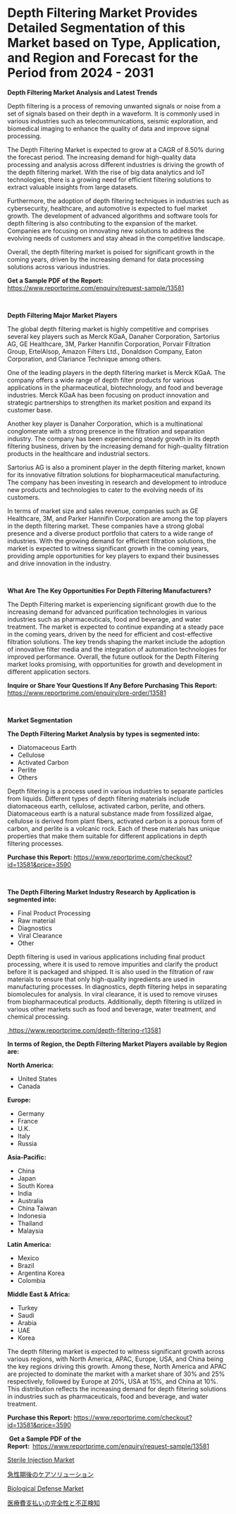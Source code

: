 <p><h1>Depth Filtering Market Provides Detailed Segmentation of this Market based on Type, Application, and Region and Forecast for the Period from 2024 - 2031</h1></p><p><strong>Depth Filtering Market Analysis and Latest Trends</strong></p>
<p><p>Depth filtering is a process of removing unwanted signals or noise from a set of signals based on their depth in a waveform. It is commonly used in various industries such as telecommunications, seismic exploration, and biomedical imaging to enhance the quality of data and improve signal processing.</p><p>The Depth Filtering Market is expected to grow at a CAGR of 8.50% during the forecast period. The increasing demand for high-quality data processing and analysis across different industries is driving the growth of the depth filtering market. With the rise of big data analytics and IoT technologies, there is a growing need for efficient filtering solutions to extract valuable insights from large datasets.</p><p>Furthermore, the adoption of depth filtering techniques in industries such as cybersecurity, healthcare, and automotive is expected to fuel market growth. The development of advanced algorithms and software tools for depth filtering is also contributing to the expansion of the market. Companies are focusing on innovating new solutions to address the evolving needs of customers and stay ahead in the competitive landscape.</p><p>Overall, the depth filtering market is poised for significant growth in the coming years, driven by the increasing demand for data processing solutions across various industries.</p></p>
<p><strong>Get a Sample PDF of the Report:&nbsp;</strong> <a href="https://www.reportprime.com/enquiry/request-sample/13581">https://www.reportprime.com/enquiry/request-sample/13581</a></p>
<p>&nbsp;</p>
<p><strong>Depth Filtering Major Market Players</strong></p>
<p><p>The global depth filtering market is highly competitive and comprises several key players such as Merck KGaA, Danaher Corporation, Sartorius AG, GE Healthcare, 3M, Parker Hannifin Corporation, Porvair Filtration Group, ErtelAlsop, Amazon Filters Ltd., Donaldson Company, Eaton Corporation, and Clariance Technique among others.</p><p>One of the leading players in the depth filtering market is Merck KGaA. The company offers a wide range of depth filter products for various applications in the pharmaceutical, biotechnology, and food and beverage industries. Merck KGaA has been focusing on product innovation and strategic partnerships to strengthen its market position and expand its customer base.</p><p>Another key player is Danaher Corporation, which is a multinational conglomerate with a strong presence in the filtration and separation industry. The company has been experiencing steady growth in its depth filtering business, driven by the increasing demand for high-quality filtration products in the healthcare and industrial sectors.</p><p>Sartorius AG is also a prominent player in the depth filtering market, known for its innovative filtration solutions for biopharmaceutical manufacturing. The company has been investing in research and development to introduce new products and technologies to cater to the evolving needs of its customers.</p><p>In terms of market size and sales revenue, companies such as GE Healthcare, 3M, and Parker Hannifin Corporation are among the top players in the depth filtering market. These companies have a strong global presence and a diverse product portfolio that caters to a wide range of industries. With the growing demand for efficient filtration solutions, the market is expected to witness significant growth in the coming years, providing ample opportunities for key players to expand their businesses and drive innovation in the industry.</p></p>
<p>&nbsp;</p>
<p><strong>What Are The Key Opportunities For Depth Filtering Manufacturers?</strong></p>
<p><p>The Depth Filtering market is experiencing significant growth due to the increasing demand for advanced purification technologies in various industries such as pharmaceuticals, food and beverage, and water treatment. The market is expected to continue expanding at a steady pace in the coming years, driven by the need for efficient and cost-effective filtration solutions. The key trends shaping the market include the adoption of innovative filter media and the integration of automation technologies for improved performance. Overall, the future outlook for the Depth Filtering market looks promising, with opportunities for growth and development in different application sectors.</p></p>
<p><strong>Inquire or Share Your Questions If Any Before Purchasing This Report:</strong> <a href="https://www.reportprime.com/enquiry/pre-order/13581">https://www.reportprime.com/enquiry/pre-order/13581</a></p>
<p>&nbsp;</p>
<p><strong>Market Segmentation</strong></p>
<p><strong>The Depth Filtering Market Analysis by types is segmented into:</strong></p>
<p><ul><li>Diatomaceous Earth</li><li>Cellulose</li><li>Activated Carbon</li><li>Perlite</li><li>Others</li></ul></p>
<p><p>Depth filtering is a process used in various industries to separate particles from liquids. Different types of depth filtering materials include diatomaceous earth, cellulose, activated carbon, perlite, and others. Diatomaceous earth is a natural substance made from fossilized algae, cellulose is derived from plant fibers, activated carbon is a porous form of carbon, and perlite is a volcanic rock. Each of these materials has unique properties that make them suitable for different applications in depth filtering processes.</p></p>
<p><strong>Purchase this Report:&nbsp;</strong><a href="https://www.reportprime.com/checkout?id=13581&price=3590">https://www.reportprime.com/checkout?id=13581&price=3590</a></p>
<p>&nbsp;</p>
<p><strong>The Depth Filtering Market Industry Research by Application is segmented into:</strong></p>
<p><ul><li>Final Product Processing</li><li>Raw material</li><li>Diagnostics</li><li>Viral Clearance</li><li>Other</li></ul></p>
<p><p>Depth filtering is used in various applications including final product processing, where it is used to remove impurities and clarify the product before it is packaged and shipped. It is also used in the filtration of raw materials to ensure that only high-quality ingredients are used in manufacturing processes. In diagnostics, depth filtering helps in separating biomolecules for analysis. In viral clearance, it is used to remove viruses from biopharmaceutical products. Additionally, depth filtering is utilized in various other markets such as food and beverage, water treatment, and chemical processing.</p></p>
<p><a href="https://www.reportprime.com/depth-filtering-r13581">&nbsp;https://www.reportprime.com/depth-filtering-r13581</a></p>
<p><strong>In terms of Region, the Depth Filtering Market Players available by Region are:</strong></p>
<p>
    <p> <strong> North America: </strong>
        <ul>
            <li>United States</li>
            <li>Canada</li>
        </ul>
        </p> 
    <p> <strong> Europe: </strong>
        <ul>
            <li>Germany</li>
            <li>France</li>
            <li>U.K.</li>
            <li>Italy</li>
            <li>Russia</li>
        </ul>
        </p> 
    <p> <strong> Asia-Pacific: </strong>
        <ul>
            <li>China</li>
            <li>Japan</li>
            <li>South Korea</li>
            <li>India</li>
            <li>Australia</li>
            <li>China Taiwan</li>
            <li>Indonesia</li>
            <li>Thailand</li>
            <li>Malaysia</li>
        </ul>
        </p> 
    <p> <strong> Latin America: </strong>
        <ul>
            <li>Mexico</li>
            <li>Brazil</li>
            <li>Argentina Korea</li>
            <li>Colombia</li>
        </ul>
        </p> 
    <p> <strong> Middle East & Africa: </strong>
        <ul>
            <li>Turkey</li>
            <li>Saudi</li>
            <li>Arabia</li>
            <li>UAE</li>
            <li>Korea</li>
        </ul>
    </p>
    </p>
<p><p>The depth filtering market is expected to witness significant growth across various regions, with North America, APAC, Europe, USA, and China being the key regions driving this growth. Among these, North America and APAC are projected to dominate the market with a market share of 30% and 25% respectively, followed by Europe at 20%, USA at 15%, and China at 10%. This distribution reflects the increasing demand for depth filtering solutions in industries such as pharmaceuticals, food and beverage, and water treatment.</p></p>
<p><strong>Purchase this Report: </strong><a href="https://www.reportprime.com/checkout?id=13581&price=3590">https://www.reportprime.com/checkout?id=13581&price=3590</a></p>
<p>&nbsp;<strong>Get a Sample PDF of the Report:&nbsp;&nbsp;</strong><a href="https://www.reportprime.com/enquiry/request-sample/13581">https://www.reportprime.com/enquiry/request-sample/13581</a></p>
<p><strong></strong></p>
<p><p><a href="https://github.com/ashman753/Market-Research-Report-List-1/blob/main/sterile-injection-market.md">Sterile Injection Market</a></p><p><a href="https://github.com/LenoraKris2023/Market-Research-Report-List-1/blob/main/394610280383.md">急性期後のケアソリューション</a></p><p><a href="https://github.com/LibbySpencer2018/Market-Research-Report-List-1/blob/main/biological-defense-market.md">Biological Defense Market</a></p><p><a href="https://github.com/Fatimaklein1/Market-Research-Report-List-1/blob/main/867745780382.md">医療費支払いの完全性と不正検知</a></p></p>